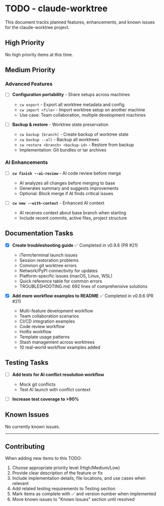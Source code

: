 # TODO - claude-worktree

This document tracks planned features, enhancements, and known issues for the claude-worktree project.

## High Priority

No high priority items at this time.

## Medium Priority

### Advanced Features

- [ ] **Configuration portability** - Share setups across machines
  - `cw export` - Export all worktree metadata and config
  - `cw import <file>` - Import worktree setup on another machine
  - Use case: Team collaboration, multiple development machines

- [ ] **Backup & restore** - Worktree state preservation
  - `cw backup [branch]` - Create backup of worktree state
  - `cw backup --all` - Backup all worktrees
  - `cw restore <branch> <backup-id>` - Restore from backup
  - Implementation: Git bundles or tar archives

### AI Enhancements

- [ ] **`cw finish --ai-review`** - AI code review before merge
  - AI analyzes all changes before merging to base
  - Generates summary and suggests improvements
  - Optional: Block merge if AI finds critical issues

- [ ] **`cw new --with-context`** - Enhanced AI context
  - AI receives context about base branch when starting
  - Include recent commits, active files, project structure

## Documentation Tasks

- [x] **Create troubleshooting guide** ✅ Completed in v0.9.6 (PR #21)
  - iTerm/terminal launch issues
  - Session restoration problems
  - Common git worktree errors
  - Network/PyPI connectivity for updates
  - Platform-specific issues (macOS, Linux, WSL)
  - Quick reference table for common errors
  - TROUBLESHOOTING.md: 692 lines of comprehensive solutions

- [x] **Add more workflow examples to README** ✅ Completed in v0.9.6 (PR #21)
  - Multi-feature development workflow
  - Team collaboration scenarios
  - CI/CD integration examples
  - Code review workflow
  - Hotfix workflow
  - Template usage patterns
  - Stash management across worktrees
  - 10 real-world workflow examples added

## Testing Tasks

- [ ] **Add tests for AI conflict resolution workflow**
  - Mock git conflicts
  - Test AI launch with conflict context

- [ ] **Increase test coverage to >90%**

## Known Issues

No currently known issues.

---

## Contributing

When adding new items to this TODO:
1. Choose appropriate priority level (High/Medium/Low)
2. Provide clear description of the feature or fix
3. Include implementation details, file locations, and use cases when relevant
4. Add related testing requirements to Testing section
5. Mark items as complete with ✅ and version number when implemented
6. Move known issues to "Known Issues" section until resolved
